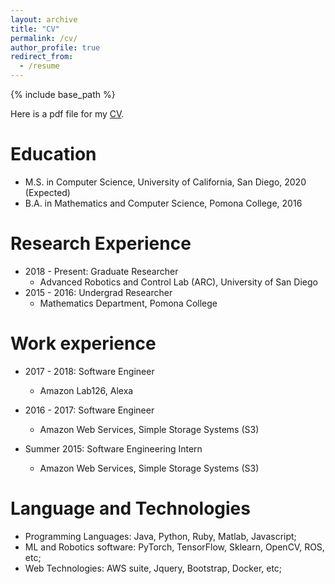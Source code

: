 ```yaml
---
layout: archive
title: "CV"
permalink: /cv/
author_profile: true
redirect_from:
  - /resume
---
```


{% include base_path %}

Here is a pdf file for my [CV](https://jamesdi1993.github.io/files/CV_DiYubai_31_03_2019.pdf).

Education
======
* M.S. in Computer Science, University of California, San Diego, 2020 (Expected)
* B.A. in Mathematics and Computer Science, Pomona College, 2016

Research Experience
======
* 2018 - Present: Graduate Researcher
  * Advanced Robotics and Control Lab (ARC), University of San Diego
* 2015 - 2016: Undergrad Researcher
  * Mathematics Department, Pomona College

Work experience
======
* 2017 - 2018: Software Engineer
  * Amazon Lab126, Alexa

* 2016 - 2017: Software Engineer
  * Amazon Web Services, Simple Storage Systems (S3)

* Summer 2015: Software Engineering Intern
  * Amazon Web Services, Simple Storage Systems (S3)
  
Language and Technologies
======
* Programming Languages: Java, Python, Ruby, Matlab, Javascript;
* ML and Robotics software: PyTorch, TensorFlow, Sklearn, OpenCV, ROS, etc;
* Web Technologies: AWS suite, Jquery, Bootstrap, Docker, etc;
